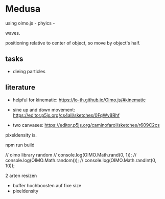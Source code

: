 # Medusa

using oimo.js - phyics - 

waves.

positioning relative to center of object, so move by object's half.


## tasks
* dieing particles

## literature
* helpful for kinematic: https://lo-th.github.io/Oimo.js/#kinematic 

* sine up and down movement: https://editor.p5js.org/cs4all/sketches/0FqWv8Rhf
* two canvases: https://editor.p5js.org/caminofarol/sketches/r609C2cs 


pixeldensity is.

npm run build


  // oimo library random
  // console.log(OIMO.Math.rand(0, 1));
  // console.log(OIMO.Math.random());
  // console.log(OIMO.Math.randInt(0, 10));


  2 arten resizen
  * buffer hochboosten auf fixe size
  * pixeldensity

  